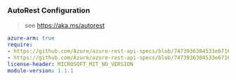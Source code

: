 ### AutoRest Configuration

> see https://aka.ms/autorest

``` yaml
azure-arm: true
require:
- https://github.com/Azure/azure-rest-api-specs/blob/7473936304533e6716fc4563401bf265dda4cb64/specification/dashboard/resource-manager/readme.md
- https://github.com/Azure/azure-rest-api-specs/blob/7473936304533e6716fc4563401bf265dda4cb64/specification/dashboard/resource-manager/readme.go.md
license-header: MICROSOFT_MIT_NO_VERSION
module-version: 1.1.1

```